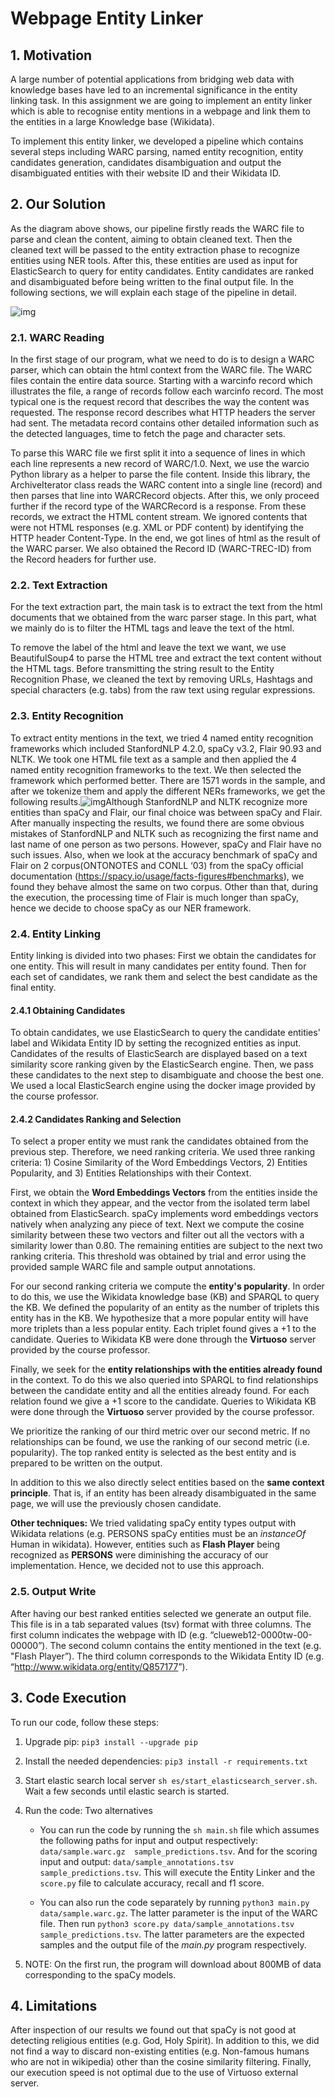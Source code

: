 # Webpage Entity Linker

## 1. Motivation

A large number of potential applications from bridging web data with knowledge bases have led to an incremental significance in the entity linking task. In this assignment we are going to implement an entity linker which is able to recognise entity mentions in a webpage and link them to the entities in a large Knowledge base (Wikidata).

To implement this entity linker, we developed a pipeline which contains several steps including WARC parsing, named entity recognition, entity candidates generation, candidates disambiguation and output the disambiguated entities with their website ID and their Wikidata ID.

## 2. Our Solution

As the diagram above shows, our pipeline firstly reads the WARC file to parse and clean the content, aiming to obtain cleaned text. Then the cleaned text will be passed to the entity extraction phase to recognize entities using NER tools. After this, these entities are used as input for ElasticSearch to query for entity candidates. Entity candidates are ranked and disambiguated before being written to the final output file. In the following sections, we will explain each stage of the pipeline in detail.

![img](https://lh6.googleusercontent.com/_jwjcSIJ8RPNywvn1lSesF7nPuexusfghxz7r95oIwS7B_BXoEfgDfmsByF5WtyFNfOZLYhCNnQlDYuvcdfrWmHOrM7NUdPa7gcI4JH8Pc9mJlUmVsDsmsCqYkkuM5ARc2dZv4hf)

### 2.1. WARC Reading

In the first stage of our program, what we need to do is to design a WARC parser, which can obtain the html context from the WARC file. The WARC files contain the entire data source. Starting with a warcinfo record which illustrates the file, a range of records follow each warcinfo record. The most typical one is the request record that describes the way the content was requested. The response record describes what HTTP headers the server had sent. The metadata record contains other detailed information such as the detected languages, time to fetch the page and character sets.

To parse this WARC file we first split it into a sequence of lines in which each line represents a new record of WARC/1.0. Next, we use the warcio Python library as a helper to parse the file content. Inside this library, the ArchiveIterator class reads the WARC content into a single line (record) and then parses that line into WARCRecord objects. After this, we only proceed further if the record type of the WARCRecord is a response. From these records, we extract the HTML content stream. We ignored contents that were not HTML responses (e.g. XML or PDF content) by identifying the HTTP header Content-Type. In the end, we got lines of html as the result of the WARC parser. We also obtained the Record ID (WARC-TREC-ID) from the Record headers for further use.

### 2.2. Text Extraction

For the text extraction part, the main task is to extract the text from the html documents that we obtained from the warc parser stage. In this part, what we mainly do is to filter the HTML tags and leave the text of the html.

To remove the label of the html and leave the text we want, we use BeautifulSoup4 to parse the HTML tree and extract the text content without the HTML tags. Before transmitting the string result to the Entity Recognition Phase, we cleaned the text by removing URLs, Hashtags and special characters (e.g. tabs) from the raw text using regular expressions. 

### 2.3. Entity Recognition

To extract entity mentions in the text, we tried 4 named entity recognition frameworks which included StanfordNLP 4.2.0, spaCy v3.2, Flair 90.93 and NLTK. We took one HTML file text as a sample and then applied the 4 named entity recognition frameworks to the text. We then selected the framework which performed better. There are 1571 words in the sample, and after we tokenize them and apply the different NERs frameworks, we get the following results.![img](https://lh4.googleusercontent.com/7SYi3P0Yn_S1XTPf1iujjTDRQiMSFSrEy5eCtqc9qq1VKgDgu3TNxgWhQNCMwDqHi-dPvePKCbCBchZ4bZoKGn4tDlr4o2HzFkcu6UUmF2nJPFPdmzJtmKdeKm1RmyNEbjDyEpfJ)Although StanfordNLP and NLTK recognize more entities than spaCy and Flair, our final choice was between spaCy and Flair. After manually inspecting the results, we found there are some obvious mistakes of StanfordNLP and NLTK such as recognizing the first name and last name of one person as two persons. However, spaCy and Flair have no such issues. Also, when we look at the accuracy benchmark of spaCy and Flair on 2 corpus(ONTONOTES and CONLL ‘03) from the spaCy official documentation (https://spacy.io/usage/facts-figures#benchmarks), we found they behave almost the same on two corpus. Other than that, during the execution, the processing time of Flair is much longer than spaCy, hence we decide to choose spaCy as our NER framework.

### 2.4. Entity Linking

Entity linking is divided into two phases: First we obtain the candidates for one entity. This will result in many candidates per entity found. Then for each set of candidates, we rank them and select the best candidate as the final entity. 

#### 2.4.1 Obtaining Candidates

To obtain candidates, we use ElasticSearch to query the candidate entities' label and Wikidata Entity ID by setting the recognized entities as input. Candidates of the results of ElasticSearch are displayed based on a text similarity score ranking given by the ElasticSearch engine. Then, we pass these candidates to the next step to disambiguate and choose the best one. We used a local ElasticSearch engine using the docker image provided by the course professor. 

#### 2.4.2 Candidates Ranking and Selection

To select a proper entity we must rank the candidates obtained from the previous step. Therefore, we need ranking criteria. We used three ranking criteria: 1) Cosine Similarity of the Word Embeddings Vectors, 2) Entities Popularity, and 3) Entities Relationships with their Context.

First, we obtain the **Word Embeddings Vectors** from the entities inside the context in which they appear, and the vector from the isolated term label obtained from ElasticSearch. spaCy implements word embeddings vectors natively when analyzing any piece of text. Next we compute the cosine similarity between these two vectors and filter out all the vectors with a similarity lower than 0.80. The remaining entities are subject to the next two ranking criteria. This threshold was obtained by trial and error using the provided sample WARC file and sample output annotations. 

For our second ranking criteria we compute the **entity's popularity**. In order to do this, we use the Wikidata knowledge base (KB) and SPARQL to query the KB. We defined the popularity of an entity as the number of triplets this entity has in the KB. We hypothesize that a more popular entity will have more triplets than a less popular entity. Each triplet found gives a +1 to the candidate. Queries to Wikidata KB were done through the **Virtuoso** server provided by the course professor. 

Finally, we seek for the **entity relationships with the entities already found** in the context. To do this we also queried into SPARQL to find relationships between the candidate entity and all the entities already found. For each relation found we give a +1 score to the candidate. Queries to Wikidata KB were done through the **Virtuoso** server provided by the course professor.

We prioritize the ranking of our third metric over our second metric. If no relationships can be found, we use the ranking of our second metric (i.e. popularity). The top ranked entity is selected as the best entity and is prepared to be written on the output.

In addition to this we also directly select entities based on the **same context principle**. That is, if an entity has been already disambiguated in the same page, we will use the previously chosen candidate.

**Other techniques:** We tried validating spaCy entity types output with Wikidata relations (e.g. PERSONS spaCy entities must be an *instanceOf* Human in wikidata). However, entities such as **Flash Player** being recognized as **PERSONS** were diminishing the accuracy of our implementation. Hence, we decided not to use this approach. 

### 2.5. Output Write

After having our best ranked entities selected we generate an output file. This file is in a tab separated values (tsv) format with three columns. The first column indicates the webpage with ID (e.g. “clueweb12-0000tw-00-00000”). The second column contains the entity mentioned in the text (e.g. "Flash Player”). The third column corresponds to the Wikidata Entity ID (e.g. “<http://www.wikidata.org/entity/Q857177>”).

## 3. Code Execution

To run our code, follow these steps:

1. Upgrade pip: `pip3 install --upgrade pip`

2. Install the needed dependencies: `pip3 install -r requirements.txt`

3. Start elastic search local server `sh es/start_elasticsearch_server.sh`. Wait a few seconds until elastic search is started.

4. Run the code: Two alternatives

   - You can run the code by running the `sh main.sh` file which assumes the following paths for input and output respectively:  `data/sample.warc.gz  sample_predictions.tsv`. And for the scoring input and output: `data/sample_annotations.tsv sample_predictions.tsv`. This will execute the Entity Linker and the `score.py` file to calculate accuracy, recall and f1 score.


   - You can also run the code separately by running `python3 main.py data/sample.warc.gz`. The latter parameter is the input of the WARC file. Then run `python3 score.py data/sample_annotations.tsv sample_predictions.tsv`. The latter parameters are the expected samples and the output file of the *main.py* program respectively. 

5. NOTE: On the first run, the program will download about 800MB of data corresponding to the spaCy models. 

## 4. Limitations

After inspection of our results we found out that spaCy is not good at detecting religious entities (e.g. God, Holy Spirit). In addition to this, we did not find a way to discard non-existing entities (e.g. Non-famous humans who are not in wikipedia) other than the cosine similarity filtering. Finally, our execution speed is not optimal due to the use of Virtuoso external server. 
